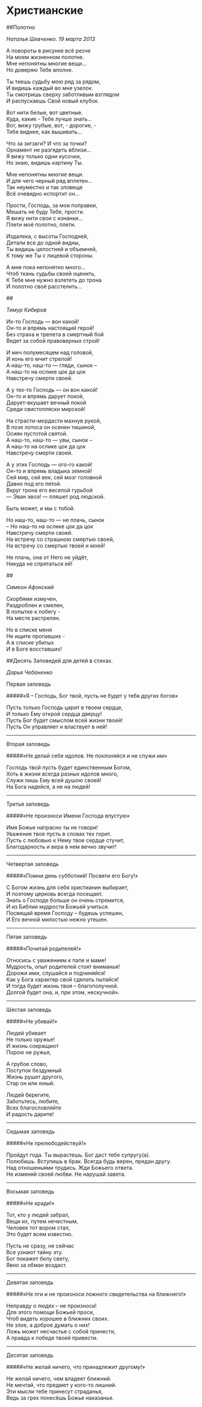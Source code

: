 # Христианские

##Полотно<footer><cite>Наталья Шевченко. 19 марта 2013</cite></footer>

А повороты в рисунке всё резче  
На моем жизненном полотне.  
Мне непонятны многие вещи...  
Но доверяю Тебе вполне.

Ты ткешь судьбу мою ряд за рядом,  
И видишь каждый во мне узелок.  
Ты смотришь сверху заботливым взглядом  
И распускаешь Свой новый клубок.

Вот нити белые, вот цветные.  
Куда, какие - Тебе лучше знать...  
Вот, вижу грубые, вот, - дорогие, -  
Тебе виднее, как вышивать...

Что за зигзаги? И что за точки?  
Орнамент не разгядеть вблизи...  
Я вижу только одни кусочки,  
Но знаю, видишь картину Ты. 

Мне непонятны многие вещи.  
И для чего черный ряд вплетен...  
Так неуместно и так зловеще  
Всё очевидно испортит он...

Прости, Господь, за мои поправки,  
Мешать не буду Тебе, прости.  
Я вижу нити свои с изнанки...  
Плети моё полотно, плети.

Издалека, с высоты Господней,  
Детали все до одной видны,  
Ты видишь целостней и объемней,  
К тому же Ты с лицевой стороны.

А мне пока непонятно много...  
Чтоб ткань судьбы своей оценить,  
К Тебе мне нужно взлететь до трона  
И полотно своё расстелить...

##<footer><cite>Тимур Кибиров</cite></footer>

Их-то Господь — вон какой!  
Он-то и впрямь настоящий герой!  
Без страха и трепета в смертный бой  
Ведет за собой правоверных строй! 

И меч полумесяцем над головой,  
И конь его мчит стрелой!  
А наш-то, наш-то — гляди, сынок –  
А наш-то на ослике цок да цок  
Навстречу смерти своей. 

А у тех-то Господь — он вон какой!  
Он-то и впрямь дарует покой,  
Дарует-вкушает вечный покой  
Среди свистопляски мирской! 

На страсти-мордасти махнув рукой,  
В позе лотоса он осенен тишиной,  
Осиян пустотой святой.  
А наш-то, наш-то — увы, сынок –  
А наш-то на ослике цок да цок  
Навстречу смерти своей. 

А у этих Господь — ого-го какой!  
Он-то и впрямь владыка земной!  
Сей мир, сей век, сей мозг головной  
Давно под его пятой.  
Вкруг трона его веселой гурьбой  
— Эван эвоэ! — пляшет род людской. 

Быть может, и мы с тобой. 

Но наш-то, наш-то — не плачь, сынок  
– Но наш-то на ослике цок да цок  
Навстречу смерти своей.  
На встречу со страшною смертью своей,  
На встречу со смертью твоей и моей! 

Не плачь, она от Него не уйдёт,  
Никуда не спрятаться ей!

##<footer><cite>Симеон Афонский</cite></footer>

Скорбями измучен,  
Раздроблен и смелен,  
В попытке к побегу -  
На месте растрелян.  

Но в списке меня  
Не ищите пропавших -  
А в списке убитых  
И в Боге восставших!

##Десять Заповедей для детей в стихах.<footer><cite>Дарья Чебаненко</cite></footer>

Первая заповедь 

#####«Я – Господь, Бог твой, пусть не будет у тебя других богов»

Пусть только Господь царит в твоем сердце,  
И только Ему открой сердца дверцу!  
Пусть Бог будет смыслом всей жизни твоей!  
Пусть Он управляет и властвует в ней!

***

Вторая заповедь 

#####«Не делай себе идолов. Не поклоняйся и не служи им»

Господь твой пусть будет единственным Богом,  
Хоть в жизни всегда разных идолов много,  
Служи лишь Ему всей душою своей!  
На Бога надейся, а не на людей!

***

Третья заповедь 

#####«Не произноси Имени Господа впустую»

Имя Божье напрасно ты не говори!  
Уважение твое пусть в словах тех горит.  
Пусть с любовью к Нему твое сердце стучит,  
Благодарность и вера в нем вечно звучит!

***

Четвертая заповедь 

#####«Помни день субботний! Посвяти его Богу!»

С Богом жизнь для себя христианин выбирает,  
И поэтому церковь всегда посещает.  
Знать о Господе больше он очень стремится,  
И из Библии мудрости Божьей учиться.  
Посвящай время Господу – будешь успешен,  
И Его вечной милостью нежно утешен.

***

Пятая заповедь 

#####«Почитай родителей!»

Относись с уважением к папе и маме!  
Мудрость, опыт родителей стоят вниманья!  
Дорожи ими, слушайся и подчиняйся!  
Как у Бога характер свой сделать пытайся!  
И тогда будет жизнь твоя – благополучной.  
Долгой будет она, и, при этом, нескучной».

***

Шестая заповедь 

#####«Не убивай!»

Людей убивает  
Не только оружье!  
И жизнь сокращают  
Порою не ружья,

А грубое слово,  
Поступок бездумный  
Жизнь рушит другого,  
Стар он или юный.

Людей берегите,  
Заботьтесь, любите,  
Всех благословляйте  
И радость дарите!

***

Седьмая заповедь 

#####«Не прелюбодействуй!»

Пройдут года. Ты вырастешь. Бог даст тебе супругу(а).  
Полюбишь. Вступишь в брак. Всегда будь верен, предан другу.  
Над отношеньями трудись. Жди Божьего ответа.  
Не изменяй своей любви. Не нарушай завета.

***

Восьмая заповедь 

#####«Не кради!»

Тот, кто у людей забрал,  
Вещи их, путем нечестным,  
Человек тот вором стал,  
Это будет всем известно.

Пусть не сразу, не сейчас  
Все узнают тайну эту.  
Бог покажет белу свету,  
Явно за обман воздаст.

***

Девятая заповедь 

#####«Не лги и не произноси ложного свидетельства на ближнего!»

Неправду о людях – не произноси!  
Для этого помощи Божьей проси,  
Чтоб видеть хорошее в ближних своих.  
Не злое, а доброе думать о них!  
Ложь может несчастье с собой принести,  
А правда к победе твоей привести.

***

Десятая заповедь 

#####«Не желай ничего, что принадлежит другому!»

Не желай ничего, чем владеет ближний.  
Не мечтай, что предмет у кого-то лишний.  
Эти мысли тебе принесут страданья,  
Ведь за грех понесёшь Божье наказанье.
